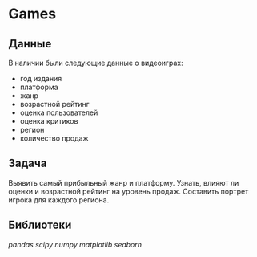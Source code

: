 # Games

## Данные

В наличии были следующие данные о видеоиграх:
- год издания
- платформа
- жанр
- возрастной рейтинг
- оценка пользователей
- оценка критиков
- регион
- количество продаж

## Задача
Выявить самый прибыльный жанр и платформу.
Узнать, влияют ли оценки и возрастной рейтинг на уровень продаж.
Составить портрет игрока для каждого региона.

## Библиотеки
*pandas scipy numpy matplotlib seaborn*
